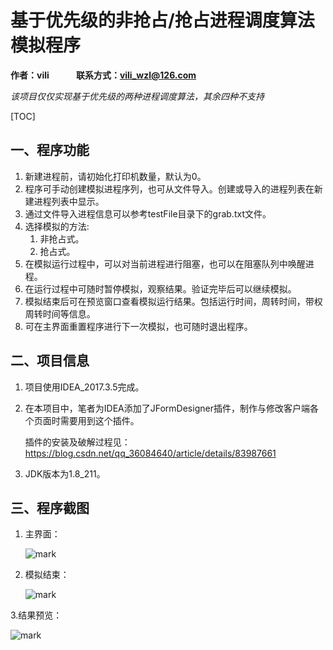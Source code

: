 # 基于优先级的非抢占/抢占进程调度算法模拟程序

**作者：vili &nbsp;&nbsp;&nbsp;&nbsp;&nbsp;&nbsp;&nbsp;&nbsp;&nbsp;&nbsp;&nbsp; 联系方式：vili_wzl@126.com**

*该项目仅仅实现基于优先级的两种进程调度算法，其余四种不支持*

[TOC]

## 一、程序功能
1. 新建进程前，请初始化打印机数量，默认为0。
2. 程序可手动创建模拟进程序列，也可从文件导入。创建或导入的进程列表在新建进程列表中显示。
3. 通过文件导入进程信息可以参考testFile目录下的grab.txt文件。
4. 选择模拟的方法:
   1. 非抢占式。
   2. 抢占式。
5. 在模拟运行过程中，可以对当前进程进行阻塞，也可以在阻塞队列中唤醒进程。
6. 在运行过程中可随时暂停模拟，观察结果。验证完毕后可以继续模拟。
7. 模拟结束后可在预览窗口查看模拟运行结果。包括运行时间，周转时间，带权周转时间等信息。
8. 可在主界面重置程序进行下一次模拟，也可随时退出程序。

## 二、项目信息

1. 项目使用IDEA_2017.3.5完成。

2. 在本项目中，笔者为IDEA添加了JFormDesigner插件，制作与修改客户端各个页面时需要用到这个插件。

   插件的安装及破解过程见：https://blog.csdn.net/qq_36084640/article/details/83987661

3. JDK版本为1.8_211。

## 三、程序截图
1. 主界面：

	![mark](http://image.vilicode.com/blog/20191008/41YIIA4c5TqS.png)

2. 模拟结束：

	![mark](http://image.vilicode.com/blog/20191008/zzkRlS9wQ9uE.png)

3.结果预览：

![mark](http://image.vilicode.com/blog/20191008/zzkRlS9wQ9uE.png?imageslim)